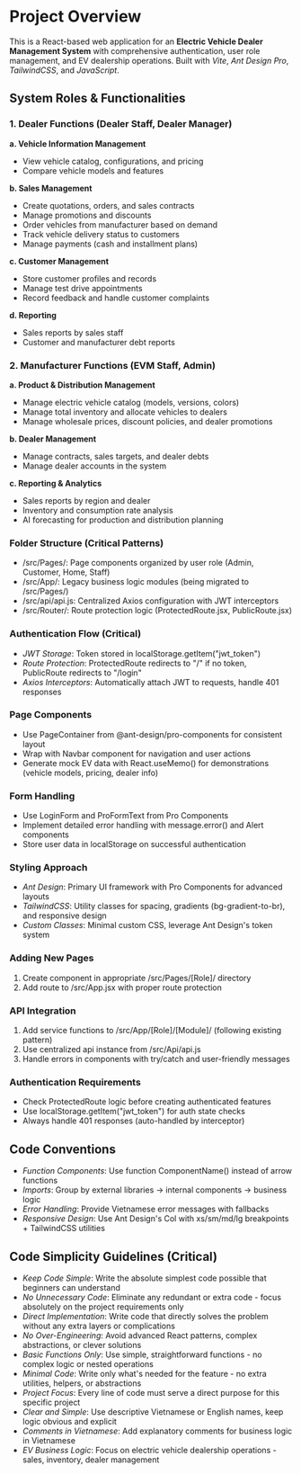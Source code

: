 # Project Overview

This is a React-based web application for an **Electric Vehicle Dealer Management System** with comprehensive authentication, user role management, and EV dealership operations. Built with *Vite*, *Ant Design Pro*, *TailwindCSS*, and *JavaScript*.


## System Roles & Functionalities

### 1. Dealer Functions (Dealer Staff, Dealer Manager)
**a. Vehicle Information Management**
- View vehicle catalog, configurations, and pricing
- Compare vehicle models and features

**b. Sales Management**
- Create quotations, orders, and sales contracts
- Manage promotions and discounts
- Order vehicles from manufacturer based on demand
- Track vehicle delivery status to customers
- Manage payments (cash and installment plans)

**c. Customer Management**
- Store customer profiles and records
- Manage test drive appointments
- Record feedback and handle customer complaints

**d. Reporting**
- Sales reports by sales staff
- Customer and manufacturer debt reports

### 2. Manufacturer Functions (EVM Staff, Admin)
**a. Product & Distribution Management**
- Manage electric vehicle catalog (models, versions, colors)
- Manage total inventory and allocate vehicles to dealers
- Manage wholesale prices, discount policies, and dealer promotions

**b. Dealer Management**
- Manage contracts, sales targets, and dealer debts
- Manage dealer accounts in the system

**c. Reporting & Analytics**
- Sales reports by region and dealer
- Inventory and consumption rate analysis
- AI forecasting for production and distribution planning

### Folder Structure (Critical Patterns)
- /src/Pages/: Page components organized by user role (Admin, Customer, Home, Staff)
- /src/App/: Legacy business logic modules (being migrated to /src/Pages/)
- /src/api/api.js: Centralized Axios configuration with JWT interceptors
- /src/Router/: Route protection logic (ProtectedRoute.jsx, PublicRoute.jsx)

### Authentication Flow (Critical)
- *JWT Storage*: Token stored in localStorage.getItem("jwt_token")
- *Route Protection*: ProtectedRoute redirects to "/" if no token, PublicRoute redirects to "/login"
- *Axios Interceptors*: Automatically attach JWT to requests, handle 401 responses
### Page Components
- Use PageContainer from @ant-design/pro-components for consistent layout
- Wrap with Navbar component for navigation and user actions
- Generate mock EV data with React.useMemo() for demonstrations (vehicle models, pricing, dealer info)

### Form Handling
- Use LoginForm and ProFormText from Pro Components
- Implement detailed error handling with message.error() and Alert components
- Store user data in localStorage on successful authentication

### Styling Approach
- *Ant Design*: Primary UI framework with Pro Components for advanced layouts
- *TailwindCSS*: Utility classes for spacing, gradients (bg-gradient-to-br), and responsive design
- *Custom Classes*: Minimal custom CSS, leverage Ant Design's token system

### Adding New Pages
1. Create component in appropriate /src/Pages/[Role]/ directory
2. Add route to /src/App.jsx with proper route protection

### API Integration
1. Add service functions to /src/App/[Role]/[Module]/ (following existing pattern)
2. Use centralized api instance from /src/Api/api.js
3. Handle errors in components with try/catch and user-friendly messages

### Authentication Requirements
- Check ProtectedRoute logic before creating authenticated features
- Use localStorage.getItem("jwt_token") for auth state checks
- Always handle 401 responses (auto-handled by interceptor)

## Code Conventions

- *Function Components*: Use function ComponentName() instead of arrow functions
- *Imports*: Group by external libraries → internal components → business logic
- *Error Handling*: Provide Vietnamese error messages with fallbacks
- *Responsive Design*: Use Ant Design's Col with xs/sm/md/lg breakpoints + TailwindCSS utilities

## Code Simplicity Guidelines (Critical)
- *Keep Code Simple*: Write the absolute simplest code possible that beginners can understand
- *No Unnecessary Code*: Eliminate any redundant or extra code - focus absolutely on the project requirements only
- *Direct Implementation*: Write code that directly solves the problem without any extra layers or complications
- *No Over-Engineering*: Avoid advanced React patterns, complex abstractions, or clever solutions
- *Basic Functions Only*: Use simple, straightforward functions - no complex logic or nested operations
- *Minimal Code*: Write only what's needed for the feature - no extra utilities, helpers, or abstractions
- *Project Focus*: Every line of code must serve a direct purpose for this specific project
- *Clear and Simple*: Use descriptive Vietnamese or English names, keep logic obvious and explicit
- *Comments in Vietnamese*: Add explanatory comments for business logic in Vietnamese
- *EV Business Logic*: Focus on electric vehicle dealership operations - sales, inventory, dealer management